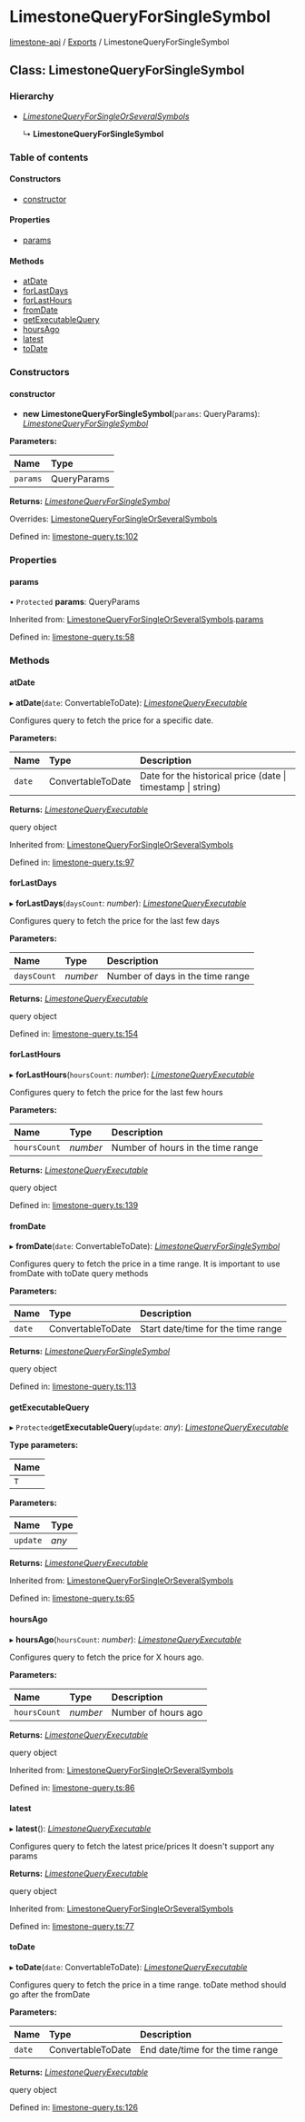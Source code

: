# LimestoneQueryForSingleSymbol

[limestone-api](https://github.com/limestone-finance/limestone-docs/tree/e56f4e97ffe8229804276eb19e84c082fe4e179e/fluent-interface/README.md) / [Exports](https://github.com/limestone-finance/limestone-docs/tree/e56f4e97ffe8229804276eb19e84c082fe4e179e/fluent-interface/modules.md) / LimestoneQueryForSingleSymbol

## Class: LimestoneQueryForSingleSymbol

### Hierarchy

* [_LimestoneQueryForSingleOrSeveralSymbols_](limestonequeryforsingleorseveralsymbols.md)

  ↳ **LimestoneQueryForSingleSymbol**

### Table of contents

#### Constructors

* [constructor](limestonequeryforsinglesymbol.md#constructor)

#### Properties

* [params](limestonequeryforsinglesymbol.md#params)

#### Methods

* [atDate](limestonequeryforsinglesymbol.md#atdate)
* [forLastDays](limestonequeryforsinglesymbol.md#forlastdays)
* [forLastHours](limestonequeryforsinglesymbol.md#forlasthours)
* [fromDate](limestonequeryforsinglesymbol.md#fromdate)
* [getExecutableQuery](limestonequeryforsinglesymbol.md#getexecutablequery)
* [hoursAgo](limestonequeryforsinglesymbol.md#hoursago)
* [latest](limestonequeryforsinglesymbol.md#latest)
* [toDate](limestonequeryforsinglesymbol.md#todate)

### Constructors

#### constructor

+ **new LimestoneQueryForSingleSymbol**\(`params`: QueryParams\): [_LimestoneQueryForSingleSymbol_](limestonequeryforsinglesymbol.md)

**Parameters:**

| Name | Type |
| :--- | :--- |
| `params` | QueryParams |

**Returns:** [_LimestoneQueryForSingleSymbol_](limestonequeryforsinglesymbol.md)

Overrides: [LimestoneQueryForSingleOrSeveralSymbols](limestonequeryforsingleorseveralsymbols.md)

Defined in: [limestone-query.ts:102](https://github.com/limestone-finance/limestone-api/blob/3d4422c/src/limestone-query.ts#L102)

### Properties

#### params

• `Protected` **params**: QueryParams

Inherited from: [LimestoneQueryForSingleOrSeveralSymbols](limestonequeryforsingleorseveralsymbols.md).[params](limestonequeryforsingleorseveralsymbols.md#params)

Defined in: [limestone-query.ts:58](https://github.com/limestone-finance/limestone-api/blob/3d4422c/src/limestone-query.ts#L58)

### Methods

#### atDate

▸ **atDate**\(`date`: ConvertableToDate\): [_LimestoneQueryExecutable_](limestonequeryexecutable.md)

Configures query to fetch the price for a specific date.

**Parameters:**

| Name | Type | Description |
| :--- | :--- | :--- |
| `date` | ConvertableToDate | Date for the historical price \(date \| timestamp \| string\) |

**Returns:** [_LimestoneQueryExecutable_](limestonequeryexecutable.md)

query object

Inherited from: [LimestoneQueryForSingleOrSeveralSymbols](limestonequeryforsingleorseveralsymbols.md)

Defined in: [limestone-query.ts:97](https://github.com/limestone-finance/limestone-api/blob/3d4422c/src/limestone-query.ts#L97)

#### forLastDays

▸ **forLastDays**\(`daysCount`: _number_\): [_LimestoneQueryExecutable_](limestonequeryexecutable.md)

Configures query to fetch the price for the last few days

**Parameters:**

| Name | Type | Description |
| :--- | :--- | :--- |
| `daysCount` | _number_ | Number of days in the time range |

**Returns:** [_LimestoneQueryExecutable_](limestonequeryexecutable.md)

query object

Defined in: [limestone-query.ts:154](https://github.com/limestone-finance/limestone-api/blob/3d4422c/src/limestone-query.ts#L154)

#### forLastHours

▸ **forLastHours**\(`hoursCount`: _number_\): [_LimestoneQueryExecutable_](limestonequeryexecutable.md)

Configures query to fetch the price for the last few hours

**Parameters:**

| Name | Type | Description |
| :--- | :--- | :--- |
| `hoursCount` | _number_ | Number of hours in the time range |

**Returns:** [_LimestoneQueryExecutable_](limestonequeryexecutable.md)

query object

Defined in: [limestone-query.ts:139](https://github.com/limestone-finance/limestone-api/blob/3d4422c/src/limestone-query.ts#L139)

#### fromDate

▸ **fromDate**\(`date`: ConvertableToDate\): [_LimestoneQueryForSingleSymbol_](limestonequeryforsinglesymbol.md)

Configures query to fetch the price in a time range. It is important to use fromDate with toDate query methods

**Parameters:**

| Name | Type | Description |
| :--- | :--- | :--- |
| `date` | ConvertableToDate | Start date/time for the time range |

**Returns:** [_LimestoneQueryForSingleSymbol_](limestonequeryforsinglesymbol.md)

query object

Defined in: [limestone-query.ts:113](https://github.com/limestone-finance/limestone-api/blob/3d4422c/src/limestone-query.ts#L113)

#### getExecutableQuery

▸ `Protected`**getExecutableQuery**\(`update`: _any_\): [_LimestoneQueryExecutable_](limestonequeryexecutable.md)

**Type parameters:**

| Name |
| :--- |
| `T` |

**Parameters:**

| Name | Type |
| :--- | :--- |
| `update` | _any_ |

**Returns:** [_LimestoneQueryExecutable_](limestonequeryexecutable.md)

Inherited from: [LimestoneQueryForSingleOrSeveralSymbols](limestonequeryforsingleorseveralsymbols.md)

Defined in: [limestone-query.ts:65](https://github.com/limestone-finance/limestone-api/blob/3d4422c/src/limestone-query.ts#L65)

#### hoursAgo

▸ **hoursAgo**\(`hoursCount`: _number_\): [_LimestoneQueryExecutable_](limestonequeryexecutable.md)

Configures query to fetch the price for X hours ago.

**Parameters:**

| Name | Type | Description |
| :--- | :--- | :--- |
| `hoursCount` | _number_ | Number of hours ago |

**Returns:** [_LimestoneQueryExecutable_](limestonequeryexecutable.md)

query object

Inherited from: [LimestoneQueryForSingleOrSeveralSymbols](limestonequeryforsingleorseveralsymbols.md)

Defined in: [limestone-query.ts:86](https://github.com/limestone-finance/limestone-api/blob/3d4422c/src/limestone-query.ts#L86)

#### latest

▸ **latest**\(\): [_LimestoneQueryExecutable_](limestonequeryexecutable.md)

Configures query to fetch the latest price/prices It doesn't support any params

**Returns:** [_LimestoneQueryExecutable_](limestonequeryexecutable.md)

query object

Inherited from: [LimestoneQueryForSingleOrSeveralSymbols](limestonequeryforsingleorseveralsymbols.md)

Defined in: [limestone-query.ts:77](https://github.com/limestone-finance/limestone-api/blob/3d4422c/src/limestone-query.ts#L77)

#### toDate

▸ **toDate**\(`date`: ConvertableToDate\): [_LimestoneQueryExecutable_](limestonequeryexecutable.md)

Configures query to fetch the price in a time range. toDate method should go after the fromDate

**Parameters:**

| Name | Type | Description |
| :--- | :--- | :--- |
| `date` | ConvertableToDate | End date/time for the time range |

**Returns:** [_LimestoneQueryExecutable_](limestonequeryexecutable.md)

query object

Defined in: [limestone-query.ts:126](https://github.com/limestone-finance/limestone-api/blob/3d4422c/src/limestone-query.ts#L126)

